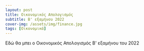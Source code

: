 ```yaml
---
layout: post
title: Οικονομικός Απολογισμός
subtitle: Β' εξαμήνου 2022
cover-img: /assets/img/finance.jpg
tags: [Οικονομικά]
---
```



Εδώ θα μπει ο Οικονομικός Απολογισμός Β' εξαμήνου του 2022